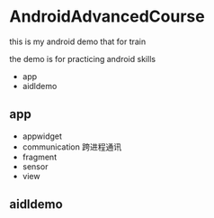 # AndroidAdvancedCourse
this is my android demo that for train

the demo is for  practicing android skills
* app
* aidldemo
## app
 * appwidget 
 * communication 跨进程通讯
 * fragment
 * sensor
 * view
## aidldemo
